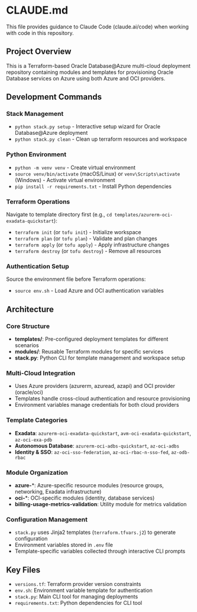 # CLAUDE.md

This file provides guidance to Claude Code (claude.ai/code) when working with code in this repository.

## Project Overview

This is a Terraform-based Oracle Database@Azure multi-cloud deployment repository containing modules and templates for provisioning Oracle Database services on Azure using both Azure and OCI providers.

## Development Commands

### Stack Management
- `python stack.py setup` - Interactive setup wizard for Oracle Database@Azure deployment
- `python stack.py clean` - Clean up terraform resources and workspace

### Python Environment
- `python -m venv venv` - Create virtual environment
- `source venv/bin/activate` (macOS/Linux) or `venv\Scripts\activate` (Windows) - Activate virtual environment
- `pip install -r requirements.txt` - Install Python dependencies

### Terraform Operations
Navigate to template directory first (e.g., `cd templates/azurerm-oci-exadata-quickstart`):
- `terraform init` (or `tofu init`) - Initialize workspace
- `terraform plan` (or `tofu plan`) - Validate and plan changes
- `terraform apply` (or `tofu apply`) - Apply infrastructure changes
- `terraform destroy` (or `tofu destroy`) - Remove all resources

### Authentication Setup
Source the environment file before Terraform operations:
- `source env.sh` - Load Azure and OCI authentication variables

## Architecture

### Core Structure
- **templates/**: Pre-configured deployment templates for different scenarios
- **modules/**: Reusable Terraform modules for specific services
- **stack.py**: Python CLI for template management and workspace setup

### Multi-Cloud Integration
- Uses Azure providers (azurerm, azuread, azapi) and OCI provider (oracle/oci)
- Templates handle cross-cloud authentication and resource provisioning
- Environment variables manage credentials for both cloud providers

### Template Categories
- **Exadata**: `azurerm-oci-exadata-quickstart`, `avm-oci-exadata-quickstart`, `az-oci-exa-pdb`
- **Autonomous Database**: `azurerm-oci-adbs-quickstart`, `az-oci-adbs`
- **Identity & SSO**: `az-oci-sso-federation`, `az-oci-rbac-n-sso-fed`, `az-odb-rbac`

### Module Organization
- **azure-***: Azure-specific resource modules (resource groups, networking, Exadata infrastructure)
- **oci-***: OCI-specific modules (identity, database services)
- **billing-usage-metrics-validation**: Utility module for metrics validation

### Configuration Management
- `stack.py` uses Jinja2 templates (`terraform.tfvars.j2`) to generate configuration
- Environment variables stored in `.env` file
- Template-specific variables collected through interactive CLI prompts

## Key Files
- `versions.tf`: Terraform provider version constraints
- `env.sh`: Environment variable template for authentication
- `stack.py`: Main CLI tool for managing deployments
- `requirements.txt`: Python dependencies for CLI tool